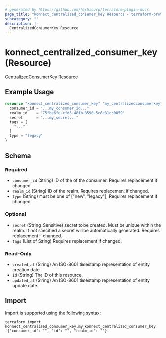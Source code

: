 ```yaml
---
# generated by https://github.com/hashicorp/terraform-plugin-docs
page_title: "konnect_centralized_consumer_key Resource - terraform-provider-konnect"
subcategory: ""
description: |-
  CentralizedConsumerKey Resource
---
```


# konnect_centralized_consumer_key (Resource)

CentralizedConsumerKey Resource

## Example Usage

```terraform
resource "konnect_centralized_consumer_key" "my_centralizedconsumerkey" {
  consumer_id = "...my_consumer_id..."
  realm_id    = "75fbe6fe-cfd5-48fb-8590-5c6e31cc0859"
  secret      = "...my_secret..."
  tags = [
    "..."
  ]
  type = "legacy"
}
```

<!-- schema generated by tfplugindocs -->
## Schema

### Required

- `consumer_id` (String) ID of the of the consumer. Requires replacement if changed.
- `realm_id` (String) ID of the realm. Requires replacement if changed.
- `type` (String) must be one of ["new", "legacy"]; Requires replacement if changed.

### Optional

- `secret` (String, Sensitive) secret to be created. Must be unique within the realm. If not specified a secret will be automatically generated. Requires replacement if changed.
- `tags` (List of String) Requires replacement if changed.

### Read-Only

- `created_at` (String) An ISO-8601 timestamp representation of entity creation date.
- `id` (String) The ID of this resource.
- `updated_at` (String) An ISO-8601 timestamp representation of entity update date.

## Import

Import is supported using the following syntax:

```shell
terraform import konnect_centralized_consumer_key.my_konnect_centralized_consumer_key '{"consumer_id": "", "id": "", "realm_id": ""}'
```
